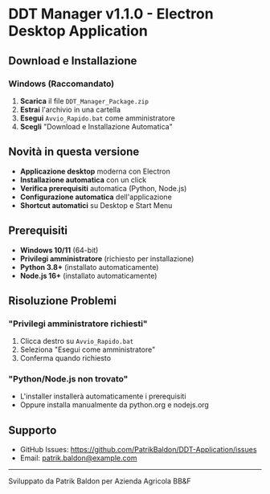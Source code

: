 # DDT Manager v1.1.0 - Electron Desktop Application

## Download e Installazione

### Windows (Raccomandato)
1. **Scarica** il file `DDT_Manager_Package.zip`
2. **Estrai** l'archivio in una cartella
3. **Esegui** `Avvio_Rapido.bat` come amministratore
4. **Scegli** "Download e Installazione Automatica"

## Novità in questa versione

- **Applicazione desktop** moderna con Electron
- **Installazione automatica** con un click
- **Verifica prerequisiti** automatica (Python, Node.js)
- **Configurazione automatica** dell'applicazione
- **Shortcut automatici** su Desktop e Start Menu

## Prerequisiti

- **Windows 10/11** (64-bit)
- **Privilegi amministratore** (richiesto per installazione)
- **Python 3.8+** (installato automaticamente)
- **Node.js 16+** (installato automaticamente)

## Risoluzione Problemi

### "Privilegi amministratore richiesti"
1. Clicca destro su `Avvio_Rapido.bat`
2. Seleziona "Esegui come amministratore"
3. Conferma quando richiesto

### "Python/Node.js non trovato"
- L'installer installerà automaticamente i prerequisiti
- Oppure installa manualmente da python.org e nodejs.org

## Supporto

- GitHub Issues: https://github.com/PatrikBaldon/DDT-Application/issues
- Email: patrik.baldon@example.com

---

Sviluppato da Patrik Baldon per Azienda Agricola BB&F
